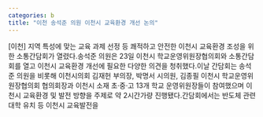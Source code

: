 ```yaml
---
categories: b
title: "이천 송석준 의원 이천시 교육환경 개선 논의"
---
```

[이천] 지역 특성에 맞는 교육 과제 선정 등 쾌적하고 안전한 이천시 교육환경 조성을 위한 소통간담회가 열렸다.송석준 의원은 23일 이천시 학교운영위원장협의회와 소통간담회를 열고 이천시 교육환경 개선에 필요한 다양한 의견을 청취했다.이날 간담회는 송석준 의원을 비롯해 이천시의회 김재헌 부의장, 박명서 시의원, 김종필 이천시 학교운영위원장협의회 협의회장과 이천시 소재 초·중·고 13개 학교 운영위원장들이 참여했으며 이천시 교육환경 및 발전 방향을 주제로 약 2시간가량 진행됐다.간담회에서는 반도체 관련 대학 유치 등 이천시 교육발전을